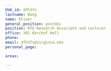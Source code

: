 ```yaml
---
UVA_id: dfh3fs
lastname: Wang
name: Oliver
general_position: postdoc
position: RTG Research Associate and Lecturer
office: 301 Kerchof Hall
phone:
email: dfh3fs@virginia.edu
personal_page:

areas:

---
```

